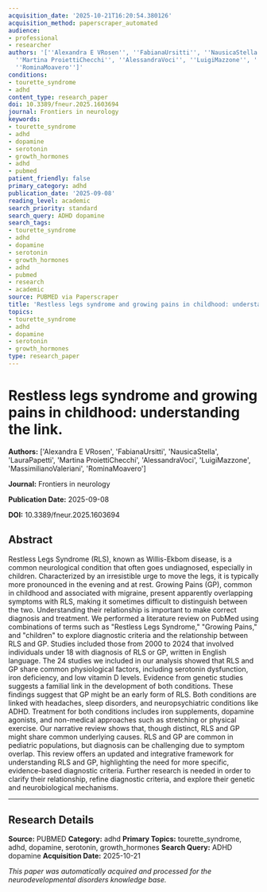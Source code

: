 ```yaml
---
acquisition_date: '2025-10-21T16:20:54.380126'
acquisition_method: paperscraper_automated
audience:
- professional
- researcher
authors: '[''Alexandra E VRosen'', ''FabianaUrsitti'', ''NausicaStella'', ''LauraPapetti'',
  ''Martina ProiettiChecchi'', ''AlessandraVoci'', ''LuigiMazzone'', ''MassimilianoValeriani'',
  ''RominaMoavero'']'
conditions:
- tourette_syndrome
- adhd
content_type: research_paper
doi: 10.3389/fneur.2025.1603694
journal: Frontiers in neurology
keywords:
- tourette_syndrome
- adhd
- dopamine
- serotonin
- growth_hormones
- adhd
- pubmed
patient_friendly: false
primary_category: adhd
publication_date: '2025-09-08'
reading_level: academic
search_priority: standard
search_query: ADHD dopamine
search_tags:
- tourette_syndrome
- adhd
- dopamine
- serotonin
- growth_hormones
- adhd
- pubmed
- research
- academic
source: PUBMED via Paperscraper
title: 'Restless legs syndrome and growing pains in childhood: understanding the link.'
topics:
- tourette_syndrome
- adhd
- dopamine
- serotonin
- growth_hormones
type: research_paper
---
```


# Restless legs syndrome and growing pains in childhood: understanding the link.

**Authors:** ['Alexandra E VRosen', 'FabianaUrsitti', 'NausicaStella', 'LauraPapetti', 'Martina ProiettiChecchi', 'AlessandraVoci', 'LuigiMazzone', 'MassimilianoValeriani', 'RominaMoavero']

**Journal:** Frontiers in neurology

**Publication Date:** 2025-09-08

**DOI:** 10.3389/fneur.2025.1603694

## Abstract

Restless Legs Syndrome (RLS), known as Willis-Ekbom disease, is a common neurological condition that often goes undiagnosed, especially in children. Characterized by an irresistible urge to move the legs, it is typically more pronounced in the evening and at rest. Growing Pains (GP), common in childhood and associated with migraine, present apparently overlapping symptoms with RLS, making it sometimes difficult to distinguish between the two. Understanding their relationship is important to make correct diagnosis and treatment. We performed a literature review on PubMed using combinations of terms such as "Restless Legs Syndrome," "Growing Pains," and "children" to explore diagnostic criteria and the relationship between RLS and GP. Studies included those from 2000 to 2024 that involved individuals under 18 with diagnosis of RLS or GP, written in English language. The 24 studies we included in our analysis showed that RLS and GP share common physiological factors, including serotonin dysfunction, iron deficiency, and low vitamin D levels. Evidence from genetic studies suggests a familial link in the development of both conditions. These findings suggest that GP might be an early form of RLS. Both conditions are linked with headaches, sleep disorders, and neuropsychiatric conditions like ADHD. Treatment for both conditions includes iron supplements, dopamine agonists, and non-medical approaches such as stretching or physical exercise. Our narrative review shows that, though distinct, RLS and GP might share common underlying causes. RLS and GP are common in pediatric populations, but diagnosis can be challenging due to symptom overlap. This review offers an updated and integrative framework for understanding RLS and GP, highlighting the need for more specific, evidence-based diagnostic criteria. Further research is needed in order to clarify their relationship, refine diagnostic criteria, and explore their genetic and neurobiological mechanisms.

---

## Research Details

**Source:** PUBMED
**Category:** adhd
**Primary Topics:** tourette_syndrome, adhd, dopamine, serotonin, growth_hormones
**Search Query:** ADHD dopamine
**Acquisition Date:** 2025-10-21

*This paper was automatically acquired and processed for the neurodevelopmental disorders knowledge base.*
